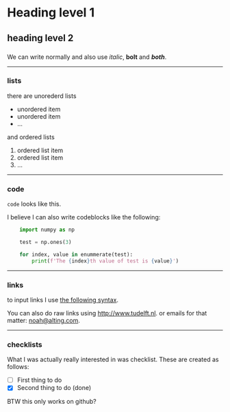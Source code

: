 # Heading level 1

## heading level 2

###

We can write normally and also use *italic*, **bolt** and ***both***.

***

### lists

there are unorederd lists

- unordered item 
- unordered item 
- ...

and ordered lists

1. ordered list item
2. ordered list item
3. ...

***
### code
`code` looks like this.

I believe I can also write codeblocks like the following:
```python
    import numpy as np

    test = np.ones(3)

    for index, value in enummerate(test):
        print(f'The {index}th value of test is {value}')
```

***
### links
to input links I use [the following syntax](http://www.tudelft.nl).

You can also do raw links using <http://www.tudelft.nl>.
or emails for that matter: <noah@alting.com>.

***
### checklists
What I was actually really interested in was checklist. These are created as follows:  


- [ ] First thing to do
- [x] Second thing to do (done)

BTW this only works on github?